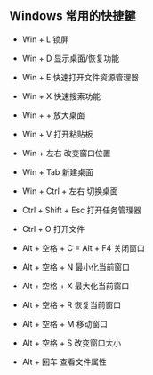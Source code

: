 ## Windows 常用的快捷鍵

- Win + L           锁屏
- Win + D           显示桌面/恢复功能
- Win + E           快速打开文件资源管理器
- Win + X           快速搜索功能
- Win + +           放大桌面
- Win + V           打开粘贴板
- Win + 左右        改变窗口位置
- Win + Tab         新建桌面
- Win + Ctrl + 左右      切换桌面
- Ctrl + Shift + Esc     打开任务管理器

- Ctrl + O          打开文件

- Alt + 空格 + C  =  Alt + F4     关闭窗口
- Alt + 空格 + N   最小化当前窗口
- Alt + 空格 + X   最大化当前窗口
- Alt + 空格 + R   恢复当前窗口
- Alt + 空格 + M   移动窗口
- Alt + 空格 + S   改变窗口大小
- Alt + 回车       查看文件属性
